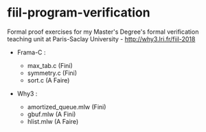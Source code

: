 # fiil-program-verification
Formal proof exercises for my Master's Degree's formal verification teaching unit at Paris-Saclay University - http://why3.lri.fr/fiil-2018



- Frama-C :
	- max_tab.c (Fini)
	- symmetry.c (Fini)
	- sort.c (A Faire)

- Why3 :
	- amortized_queue.mlw (Fini)
	- gbuf.mlw (A Fini)
	- hlist.mlw (A Faire)
